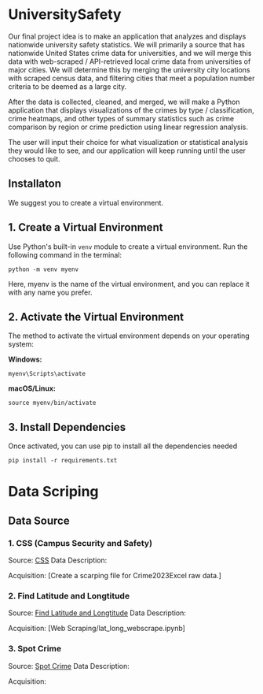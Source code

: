 # UniversitySafety

Our final project idea is to make an application that analyzes and displays nationwide university safety statistics. We will primarily a source that has nationwide United States crime data for universities, and we will merge this data with web-scraped / API-retrieved local crime data from universities of major cities. We will determine this by merging the university city locations with scraped census data, and filtering cities that meet a population number criteria to be deemed as a large city. 

After the data is collected, cleaned, and merged, we will make a Python application that displays visualizations of the crimes by type / classification, crime heatmaps, and other types of summary statistics such as crime comparison by region or crime prediction using linear regression analysis.

The user will input their choice for what visualization or statistical analysis they would like to see, and our application will keep running until the user chooses to quit.



## Installaton

We suggest you to create a virtual environment.

## 1. Create a Virtual Environment
Use Python's built-in `venv` module to create a virtual environment. Run the following command in the terminal:

```{sh}
python -m venv myenv
```

Here, myenv is the name of the virtual environment, and you can replace it with any name you prefer.

## 2. Activate the Virtual Environment
The method to activate the virtual environment depends on your operating system:

**Windows:**
```{sh}
myenv\Scripts\activate
```

**macOS/Linux:**

```{sh}
source myenv/bin/activate
```

## 3. Install Dependencies
Once activated, you can use pip to install all the dependencies needed

```{sh}
pip install -r requirements.txt
```

# Data Scriping

## Data Source

### 1. CSS (Campus Security and Safety)
Source: [CSS](https://ope.ed.gov/campussafety/#/datafile/list)
Data Description: 

Acquisition: [Create a scarping file for Crime2023Excel raw data.]

### 2. Find Latitude and Longtitude
Source: [Find Latitude and Longtitude](https://www.findlatitudeandlongitude.com/)
Data Description:

Acquisition: [Web Scraping/lat_long_webscrape.ipynb] 

### 3. Spot Crime
Source: [Spot Crime](https://spotcrime.com/)
Data Description:

Acquisition: 
